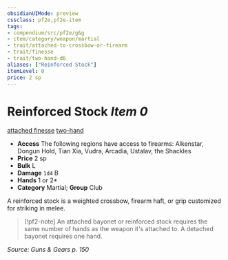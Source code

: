 ```yaml
---
obsidianUIMode: preview
cssclass: pf2e,pf2e-item
tags:
- compendium/src/pf2e/g&g
- item/category/weapon/martial
- trait/attached-to-crossbow-or-firearm
- trait/finesse
- trait/two-hand-d6
aliases: ["Reinforced Stock"]
itemLevel: 0
price: 2 sp
---
```

# Reinforced Stock *Item 0*  
[attached <to crossbow or firearm>](../../../rules/traits/attached.md)  [finesse](../../../rules/traits/finesse.md)  [two-hand <d6>](../../../rules/traits/two-hand.md)  

- **Access** The following regions have access to firearms: Alkenstar, Dongun Hold, Tian Xia, Vudra, Arcadia, Ustalav, the Shackles
- **Price** 2 sp
- **Bulk** L
- **Damage** `1d4` B
- **Hands** 1 or 2*
- **Category** Martial; **Group** Club 

A reinforced stock is a weighted crossbow, firearm haft, or grip customized for striking in melee.

> [!pf2-note]
> An attached bayonet or reinforced stock requires the same number of hands as the weapon it's attached to. A detached bayonet requires one hand.

*Source: Guns & Gears p. 150*